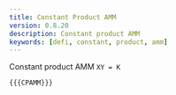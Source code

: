 ```yaml
---
title: Constant Product AMM
version: 0.8.20
description: Constant product AMM
keywords: [defi, constant, product, amm]
---
```


Constant product AMM `XY = K`

```solidity
{{{CPAMM}}}
```
